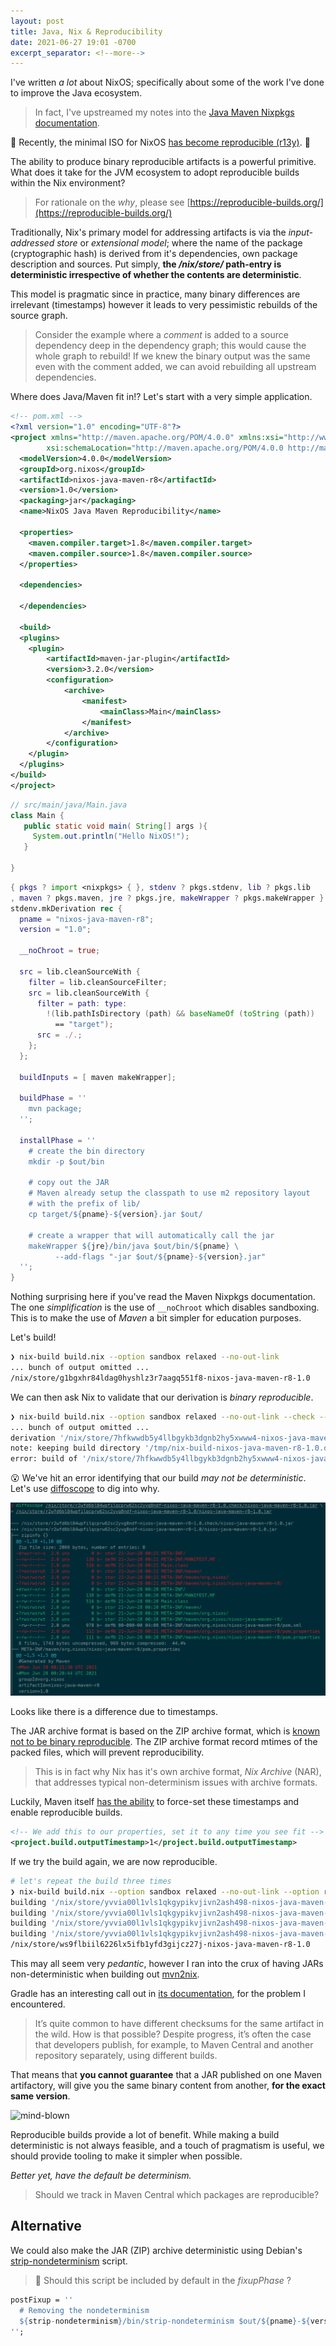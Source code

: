 ```yaml
---
layout: post
title: Java, Nix & Reproducibility
date: 2021-06-27 19:01 -0700
excerpt_separator: <!--more-->
---
```

I've written _a lot_ about NixOS; specifically about some of the work I've done to improve the Java ecosystem.

> In fact, I've upstreamed my notes into the [Java Maven Nixpkgs documentation](https://nixos.org/manual/nixpkgs/unstable/#maven).

🎉 Recently, the minimal ISO for NixOS [has become reproducible (r13y)](https://web.archive.org/web/20210620180034/https://r13y.com/). 🎉 

The ability to produce binary reproducible artifacts is a powerful primitive. What does it take for the JVM ecosystem to adopt reproducible builds within the Nix environment?

> For rationale on the _why_, please see [https://reproducible-builds.org/](https://reproducible-builds.org/)

<!--more-->

Traditionally, Nix's primary model for addressing artifacts is via the _input-addressed store_ or _extensional model_; where the name of the package  (cryptographic hash) is derived from it's dependencies, own package description and sources. Put simply, **the _/nix/store/_ path-entry is deterministic irrespective of whether the contents are deterministic**.

This model is pragmatic since in practice, many binary differences are irrelevant (timestamps) however it leads to very pessimistic rebuilds of the source graph.

> Consider the example where a _comment_ is added to a source dependency deep in the dependency graph; this would cause the whole graph to rebuild! If we knew the binary output was the same even with the comment added, we can avoid rebuilding all upstream dependencies.

Where does Java/Maven fit in!?
Let's start with a very simple application.

```xml
<!-- pom.xml -->
<?xml version="1.0" encoding="UTF-8"?>
<project xmlns="http://maven.apache.org/POM/4.0.0" xmlns:xsi="http://www.w3.org/2001/XMLSchema-instance"
        xsi:schemaLocation="http://maven.apache.org/POM/4.0.0 http://maven.apache.org/xsd/maven-4.0.0.xsd">
  <modelVersion>4.0.0</modelVersion>
  <groupId>org.nixos</groupId>
  <artifactId>nixos-java-maven-r8</artifactId>
  <version>1.0</version>
  <packaging>jar</packaging>
  <name>NixOS Java Maven Reproducibility</name>

  <properties>
    <maven.compiler.target>1.8</maven.compiler.target>
    <maven.compiler.source>1.8</maven.compiler.source>
  </properties>

  <dependencies>

  </dependencies>

  <build>
  <plugins>
    <plugin>
        <artifactId>maven-jar-plugin</artifactId>
        <version>3.2.0</version>
        <configuration>
            <archive>
                <manifest>
                    <mainClass>Main</mainClass>
                </manifest>
            </archive>
        </configuration>
    </plugin>
  </plugins>
</build>
</project>
```
```java
// src/main/java/Main.java
class Main {
   public static void main( String[] args ){
     System.out.println("Hello NixOS!");
   }

}
```
```nix
{ pkgs ? import <nixpkgs> { }, stdenv ? pkgs.stdenv, lib ? pkgs.lib
, maven ? pkgs.maven, jre ? pkgs.jre, makeWrapper ? pkgs.makeWrapper }:
stdenv.mkDerivation rec {
  pname = "nixos-java-maven-r8";
  version = "1.0";

  __noChroot = true;

  src = lib.cleanSourceWith {
    filter = lib.cleanSourceFilter;
    src = lib.cleanSourceWith {
      filter = path: type:
        !(lib.pathIsDirectory (path) && baseNameOf (toString (path))
          == "target");
      src = ./.;
    };
  };

  buildInputs = [ maven makeWrapper];

  buildPhase = ''
    mvn package;
  '';

  installPhase = ''
    # create the bin directory
    mkdir -p $out/bin

    # copy out the JAR
    # Maven already setup the classpath to use m2 repository layout
    # with the prefix of lib/
    cp target/${pname}-${version}.jar $out/

    # create a wrapper that will automatically call the jar
    makeWrapper ${jre}/bin/java $out/bin/${pname} \
          --add-flags "-jar $out/${pname}-${version}.jar"
  '';
}
```

Nothing surprising here if you've read the Maven Nixpkgs documentation. The one _simplification_ is the use of `__noChroot` which disables sandboxing.
This is to make the use of _Maven_ a bit simpler for education purposes.

Let's build!
```bash
❯ nix-build build.nix --option sandbox relaxed --no-out-link
... bunch of output omitted ...
/nix/store/g1bgxhr84ldag0hyshlz3r7aagq551f8-nixos-java-maven-r8-1.0
```

We can then ask Nix to validate that our derivation is _binary reproducible_.
```bash
❯ nix-build build.nix --option sandbox relaxed --no-out-link --check --keep-failed
... bunch of output omitted ...
derivation '/nix/store/7hfkwwdb5y4llbgykb3dgnb2hy5xwww4-nixos-java-maven-r8-1.0.drv' may not be deterministic: output '/nix/store/g1bgxhr84ldag0hyshlz3r7aagq551f8-nixos-java-maven-r8-1.0' differs from '/nix/store/g1bgxhr84ldag0hyshlz3r7aagq551f8-nixos-java-maven-r8-1.0.check'
note: keeping build directory '/tmp/nix-build-nixos-java-maven-r8-1.0.drv-4'
error: build of '/nix/store/7hfkwwdb5y4llbgykb3dgnb2hy5xwww4-nixos-java-maven-r8-1.0.drv' failed
```

😮 We've hit an error identifying that our build _may not be deterministic_. Let's use [diffoscope](https://diffoscope.org/) to dig into why.

![VPN graphic](/assets/images/maven-diff-r13y.png)

Looks like there is a difference due to timestamps.

The JAR archive format is based on the ZIP archive format, which is [known not to be binary reproducible](https://wiki.debian.org/ReproducibleBuilds/TimestampsInZip).
The ZIP archive format record mtimes of the packed files, which will prevent reproducibility.

> This is in fact why Nix has it's own archive format, _Nix Archive_ (NAR), that addresses typical non-determinism issues with archive formats.

Luckily, Maven itself [has the ability](https://maven.apache.org/guides/mini/guide-reproducible-builds.html) to force-set these timestamps and enable reproducible builds.
```xml
<!-- We add this to our properties, set it to any time you see fit -->
<project.build.outputTimestamp>1</project.build.outputTimestamp>
```

If we try the build again, we are now reproducible.
```bash
# let's repeat the build three times
❯ nix-build build.nix --option sandbox relaxed --no-out-link --option repeat 3 --option enforce-determinism true
building '/nix/store/yvvia00l1vls1qkgypikvjivn2ash498-nixos-java-maven-r8-1.0.drv' (round 1/4)...
building '/nix/store/yvvia00l1vls1qkgypikvjivn2ash498-nixos-java-maven-r8-1.0.drv' (round 2/4)...
building '/nix/store/yvvia00l1vls1qkgypikvjivn2ash498-nixos-java-maven-r8-1.0.drv' (round 3/4)...
building '/nix/store/yvvia00l1vls1qkgypikvjivn2ash498-nixos-java-maven-r8-1.0.drv' (round 4/4)...
/nix/store/ws9flbiil6226lx5ifb1yfd3gijcz27j-nixos-java-maven-r8-1.0
```

This may all seem very _pedantic_, however I ran into the crux of having JARs non-deterministic when building out [mvn2nix](https://github.com/fzakaria/mvn2nix).

Gradle has an interesting call out in [its documentation](https://docs.gradle.org/current/userguide/dependency_verification.html#sec:trusting-several-checksums), for the problem I encountered.
> It’s quite common to have different checksums for the same artifact in the wild. How is that possible? Despite progress, it’s often the case that developers publish, for example, to Maven Central and another repository separately, using different builds.

That means that **you cannot guarantee** that a JAR published on one Maven artifactory, will give you the same binary content from another, **for the exact same version**.

![mind-blown](https://media.giphy.com/media/LpLd2NGvpaiys/giphy.gif)

Reproducible builds provide a lot of benefit. While making a build deterministic is not always feasible, and a touch of pragmatism is useful, we should provide tooling to make it simpler when possible.

_Better yet, have the default be determinism._

> Should we track in Maven Central which packages are reproducible?

## Alternative

We could also make the JAR (ZIP) archive deterministic using Debian's [strip-nondeterminism](https://tracker.debian.org/pkg/strip-nondeterminism) script.

> 🧐 Should this script be included by default in the _fixupPhase_ ?

```nix
postFixup = ''
  # Removing the nondeterminism
  ${strip-nondeterminism}/bin/strip-nondeterminism $out/${pname}-${version}.jar
'';
```